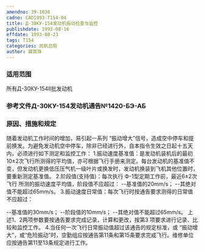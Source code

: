 ```yaml
---
amendno: 39-1038
cadno: CAD1993-T154-04
title: Д-30КУ-154发动机振动检查与监控
publishdate: 1993-08-16
effdate: 1993-08-23
tags: T154
categories: 民航总局
author: 薛其珠
---
```


### 适用范围 
所有Д-30КУ-154Ⅱ批发动机

### 参考文件Д-30КУ-154发动机通告№1420-БЭ-АБ

### 原因、措施和规定 
随着发动机工作时间的增加，易引起一系列 “振动增大”信号，造成空中停车和提前换发。为避免发动机空中停车，除非已经进行外，自本指令生效之日起十五天内，必须进行如下测定和监控工作： 
    1.振动速度基准值：是发动机装机后的最初10±2次飞行所测得的平均值，亦可根据飞行手册来测定。每台发动机的基准值不变，但发动机更换低压压气机一级叶片或换发时，发动机换装到飞机其他位置时，要重新测定基准值。 
    2.阶段值(支持值)：每次执行 Ф-1型定期工作前，最近6±2次飞行
所测的振动速度平均值，阶段值不应超过： --基准值的20mm/s； --其绝对值不能超过65mm/s。
    3.振动速度日常值：每次飞行时按通告要求测得的日常值不应超过： 
  
--基准值的30mm/s； --阶段值的10mm/s； --其绝对值不能超过65mm/s。      上述1、2两项参数要按通告要求完成记录，计算和更改，按第3
项要求进行记录、比较和监控工作。 
    4.当任何一次飞行日常振动值超过该通告的规定标准，或 “振动增大”，或“危险振动”时，空勤组应按通告第11条和第15条要求完成飞行。维修单位应按通告第11至13条规定进行工作。
